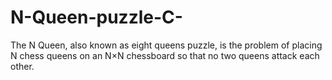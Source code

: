 # N-Queen-puzzle-C-
The N Queen, also known as eight queens puzzle, is the problem of placing N chess queens on an N×N chessboard so that no two queens attack each other.
